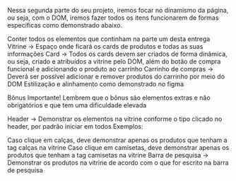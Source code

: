 Nessa segunda parte do seu projeto, iremos focar no dinamismo da página, ou seja, com o DOM, iremos fazer todos os itens funcionarem de formas específicas como demonstrado abaixo.

Conter todos os elementos que continham na parte um desta entrega
Vitrine → Espaço onde ficará os cards de produtos e todas as suas informações
Card → Todos os cards devem ser criados de forma dinâmica, ou seja, criado e atribuídos a vitrine pelo DOM, além do botão de compra funcional e adicionando o produto ao carrinho
Carrinho de compras → Deverá ser possível adicionar e remover produtos do carrinho por meio do DOM
Estilização e alinhamento como demonstrado no figma

Bônus
Importante!
Lembrem que o bônus são elementos extras e não obrigatórios e que tem uma dificuldade elevada

Header → Demonstrar os elementos na vitrine conforme o tipo clicado no header, por padrão iniciar em todos
Exemplos:

Caso clique em calças, deve demonstrar apenas os produtos que tenham a tag calças na vitrine
Caso clique em camisetas, deve demonstrar apenas os produtos que tenham a tag camisetas na vitrine
Barra de pesquisa → Demonstrar os produtos na vitrine de acordo com o que for escrito na barra de pesquisa